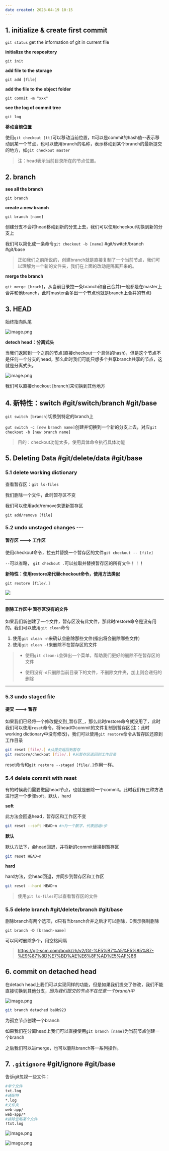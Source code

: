 ```yaml
---
date created: 2023-04-19 10:15
---
```


## 1. initialize & create first commit

`git status`  get the information of git in current file

**initialize the respository**

`git init`

**add file to the storage**

`git add [file]`

**add the file to the object folder**

`git commit -m "xxx"`

**see the log of commit tree**

`git log`

**移动当前位置**

使用`git checkout [tt]`可以移动当前位置，tt可以是commit的hash值--表示移动到某一个节点，也可以使用branch的名称，表示移动到某个branch的最新提交的地方，如`git checkout master`

> 注：head表示当前目录所在的节点位置。

## 2. branch

**see all the branch**

`git branch`

**create a new branch**

`git branch [name]`

创建分支不会将head移动到新的分支上去，我们可以使用checkout切换到新的分支上

我们可以简化成一条命令`git checkout -b [name]` #git/switch/branch #git/base

> 正如我们之前所说的，创建branch就是直接复制了一个当前节点，我们可以理解为一个新的文件夹，我们在上面的改动是隔离开来的。

**merge the branch**

`git merge [brach]`，从当前目录拉一条branch和自己合并(一般都是在master上合并和他branch，此时master会多出一个节点也就是branch上合并的节点)

## 3. HEAD

始终指向队尾

![image.png](https://s2.loli.net/2022/12/14/NFfqrR3dXoeHJLx.png)

**detech head：分离式头**

当我们返回到一个之前的节点(直接checkout一个具体的hash)，但是这个节点不是任何一个分支的head，那么此时我们可能只想多个共享branch共享的节点，这就是分离式头。

![image.png](https://s2.loli.net/2022/12/14/IrclvzPGS4OJZnm.png)

我们可以直接checkout [branch]来切换到其他地方

## 4. 新特性：switch #git/switch/branch #git/base

`git switch [branch]`切换到特定的branch上

`gut switch -c [new branch name]`创建并切换到一个新的分支上去，对应`git checkout -b [new branch name]`

> 目的：checkout功能太多，使用具体命令执行具体功能

## 5. Deleting Data #git/delete/data #git/base

### 5.1 delete working dictionary

查看暂存区：`git ls-files`

我们删除一个文件，此时暂存区不变

我们可以使用add/remove来更新暂存区

`git add/remove [file]`

### 5.2 undo unstaged changes --- 

####  暂存区 ---> 工作区

使用checkout命令，拉去并替换一个暂存区的文件`git checkout -- [file]`

`--`可以省略， `git checkout .`可以拉取并替换暂存区的所有文件！！！

**新特性：使用restore来代替checkout命令，使用方法类似**

`git restore [file/.]`

![](https://s2.loli.net/2023/06/02/CUnfmBHrwvKTYMq.png)

---
#### 删除工作区中   暂存区没有的文件

如果我们新创建了一个文件，暂存区没有此文件，那此时restore命令是没有用的。我们可以使用`git clean`命令

1. 使用`git clean -n`来确认会删除那些文件(指出将会删除哪些文件)
2. 使用`git clean -f`来删除不在暂存区的文件

> - 使用`git clean-i`会弹出一个菜单，帮助我们更好的删除不在暂存区的文件
>
> - 使用没有`-d`只删除当前目录下的文件，不删除文件夹，加上则会递归的删除

---

### 5.3 undo staged file

#### 提交 ---> 暂存

如果我们已经将一个修改提交到_暂存区_，那么此时restore命令就没用了，此时我们可以使用`reset`命令，将head中commit的文件复制到暂存区(注：此时working dictionary中没有修改)，我们可以使用`git restore`命令从暂存区还原到工作目录

```sh
git reset [file/.] #从提交返回到暂存
git restore/checkout [file/.] #从暂存区返回到工作目录
```

reset命令和`git restore --staged [file/.]`作用一样。

### 5.4 delete commit with reset

有的时候我们需要撤回head节点，也就是删除一个commit。此时我们有三种方法进行这一个步骤soft，默认，hard

**soft**

此方法会回退head，暂存区和工作区不变

```sh
git reset --soft HEAD~n #n为一个数字，代表回退n步
```

**默认**

默认方法下，会head回退，并将新的commit替换到暂存区

```sh
git reset HEAD~n
```

**hard**

hard方法，会head回退，并同步到暂存区和工作区

```sh
git reset --hard HEAD~n
```

> 使用`git ls-files`可以查看暂存区的文件

### 5.5 delete branch #git/delete/branch #git/base

删除branch有两个选项，d只有当branch合并之后才可以删除，D表示强制删除

`git branch -D [branch-name]`

可以同时删除多个，用空格间隔

> https://git-scm.com/book/zh/v2/Git-%E5%B7%A5%E5%85%B7-%E9%87%8D%E7%BD%AE%E6%8F%AD%E5%AF%86
## 6. commit on detached head

在detach head上我们可以实现同样的功能，但是如果我们提交了修改，我们不能直接切换到其他分支，_因为我们提交的节点不在任意一个branch中_

![image.png](https://s2.loli.net/2022/12/17/2CA5Ki7XTgYbnZN.png)

```sh
git branch detached ba8b923
```

为孤立节点创建一个branch

如果我们在分离head上我们可以直接使用`git branch [name]`为当前节点创建一个branch

之后我们可以进merge，也可以删除branch等一系列操作。

## 7. `.gitignore` #git/ignore #git/base

告诉git忽视一些文件：

```sh
#单个文件
txt.log
#通配符
*.log
#文件夹
web-app/
web-app/*
#排除忽略某个文件
!txt.log
```

![image.png](https://s2.loli.net/2022/12/17/mOokGt2cUTAnuNW.png)

![image.png](https://s2.loli.net/2022/12/17/kJZ2YN8tqAmRubr.png)
